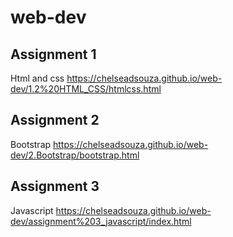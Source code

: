 # web-dev

## Assignment 1
Html and css https://chelseadsouza.github.io/web-dev/1.2%20HTML_CSS/htmlcss.html

## Assignment 2
Bootstrap https://chelseadsouza.github.io/web-dev/2.Bootstrap/bootstrap.html

## Assignment 3
Javascript https://chelseadsouza.github.io/web-dev/assignment%203_javascript/index.html
